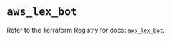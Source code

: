 # `aws_lex_bot`

Refer to the Terraform Registry for docs: [`aws_lex_bot`](https://registry.terraform.io/providers/hashicorp/aws/6.13.0/docs/resources/lex_bot).
